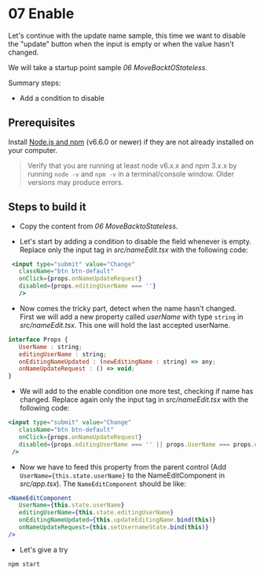 # 07 Enable


Let's continue with the update name sample, this time we want to disable the
"update" button when the input is empty or when the value hasn't changed.

We will take a startup point sample _06 MoveBacktOStateless_.

Summary steps:

- Add a condition to disable


## Prerequisites

Install [Node.js and npm](https://nodejs.org/en/) (v6.6.0 or newer) if they are not already installed on your computer.

> Verify that you are running at least node v6.x.x and npm 3.x.x by running `node -v` and `npm -v` in a terminal/console window. Older versions may produce errors.

## Steps to build it

- Copy the content from _06 MoveBacktoStateless_.

- Let's start by adding a condition to disable the field whenever is empty. Replace only the input tag in _src/nameEdit.tsx_ with the following code:

 ```jsx
  <input type="submit" value="Change"
    className="btn btn-default"
    onClick={props.onNameUpdateRequest}
    disabled={props.editingUserName === ''}
    />
```

- Now comes the tricky part, detect when the name hasn't changed.<br />
First we will add a new property called _userName_ with type `string` in _src/nameEdit.tsx_. This one will hold the last accepted userName.

 ```jsx
 interface Props {
    UserName : string;
    editingUserName : string;
    onEditingNameUpdated : (newEditingName : string) => any;
    onNameUpdateRequest : () => void;
 }
 ```

- We will add to the enable condition one more test, checking if name has changed.
Replace again only the input tag in _src/nameEdit.tsx_ with the following code:

 ```jsx
 <input type="submit" value="Change"
    className="btn btn-default"
    onClick={props.onNameUpdateRequest}
    disabled={props.editingUserName === '' || props.UserName === props.editingUserName}
  />
 ```

- Now we have to feed this property from the parent control (Add `UserName={this.state.userName}` to the NameEditComponent in _src/app.tsx_). The `NameEditComponent` should be like:

 ```jsx
 <NameEditComponent
    UserName={this.state.userName}
    editingUserName={this.state.editingUserName}
    onEditingNameUpdated={this.updateEditingName.bind(this)}
    onNameUpdateRequest={this.setUsernameState.bind(this)}
 />
 ```


- Let's give a try

 ```
npm start
 ```
